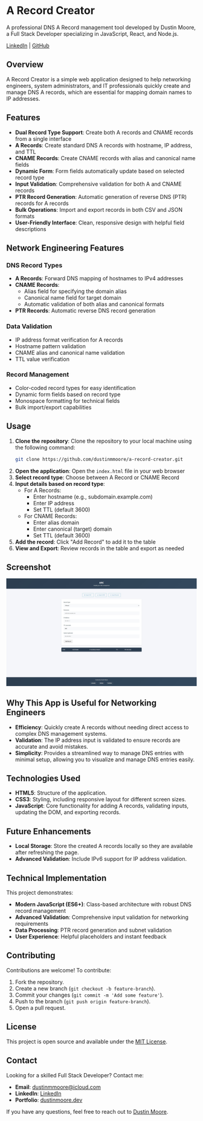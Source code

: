 # A Record Creator

A professional DNS A Record management tool developed by Dustin Moore, a Full Stack Developer specializing in JavaScript, React, and Node.js.

[LinkedIn](https://www.linkedin.com/in/dustinmmoore) | [GitHub](https://github.com/dustinmmoore)

## Overview

A Record Creator is a simple web application designed to help networking engineers, system administrators, and IT professionals quickly create and manage DNS A records, which are essential for mapping domain names to IP addresses.

## Features

- **Dual Record Type Support**: Create both A records and CNAME records from a single interface
- **A Records**: Create standard DNS A records with hostname, IP address, and TTL
- **CNAME Records**: Create CNAME records with alias and canonical name fields
- **Dynamic Form**: Form fields automatically update based on selected record type
- **Input Validation**: Comprehensive validation for both A and CNAME records
- **PTR Record Generation**: Automatic generation of reverse DNS (PTR) records for A records
- **Bulk Operations**: Import and export records in both CSV and JSON formats
- **User-Friendly Interface**: Clean, responsive design with helpful field descriptions

## Network Engineering Features

### DNS Record Types
- **A Records**: Forward DNS mapping of hostnames to IPv4 addresses
- **CNAME Records**: 
  - Alias field for specifying the domain alias
  - Canonical name field for target domain
  - Automatic validation of both alias and canonical formats
- **PTR Records**: Automatic reverse DNS record generation

### Data Validation
- IP address format verification for A records
- Hostname pattern validation
- CNAME alias and canonical name validation
- TTL value verification

### Record Management
- Color-coded record types for easy identification
- Dynamic form fields based on record type
- Monospace formatting for technical fields
- Bulk import/export capabilities

## Usage

1. **Clone the repository**: Clone the repository to your local machine using the following command:
   ```sh
   git clone https://github.com/dustinmmoore/a-record-creator.git
   ```
2. **Open the application**: Open the `index.html` file in your web browser
3. **Select record type**: Choose between A Record or CNAME Record
4. **Input details based on record type**: 
   - For A Records:
     - Enter hostname (e.g., subdomain.example.com)
     - Enter IP address
     - Set TTL (default 3600)
   - For CNAME Records:
     - Enter alias domain
     - Enter canonical (target) domain
     - Set TTL (default 3600)
5. **Add the record**: Click "Add Record" to add it to the table
6. **View and Export**: Review records in the table and export as needed

## Screenshot

![A Record Creator Screenshot](./assets/images/a-record-dustin-moore.jpg)

## Why This App is Useful for Networking Engineers

- **Efficiency**: Quickly create A records without needing direct access to complex DNS management systems.
- **Validation**: The IP address input is validated to ensure records are accurate and avoid mistakes.
- **Simplicity**: Provides a streamlined way to manage DNS entries with minimal setup, allowing you to visualize and manage DNS entries easily.

## Technologies Used

- **HTML5**: Structure of the application.
- **CSS3**: Styling, including responsive layout for different screen sizes.
- **JavaScript**: Core functionality for adding A records, validating inputs, updating the DOM, and exporting records.

## Future Enhancements

- **Local Storage**: Store the created A records locally so they are available after refreshing the page.
- **Advanced Validation**: Include IPv6 support for IP address validation.

## Technical Implementation

This project demonstrates:

- **Modern JavaScript (ES6+)**: Class-based architecture with robust DNS record management
- **Advanced Validation**: Comprehensive input validation for networking requirements
- **Data Processing**: PTR record generation and subnet validation
- **User Experience**: Helpful placeholders and instant feedback

## Contributing

Contributions are welcome! To contribute:

1. Fork the repository.
2. Create a new branch (`git checkout -b feature-branch`).
3. Commit your changes (`git commit -m 'Add some feature'`).
4. Push to the branch (`git push origin feature-branch`).
5. Open a pull request.

## License

This project is open source and available under the [MIT License](LICENSE).

## Contact

Looking for a skilled Full Stack Developer? Contact me:

- **Email**: dustinmmoore@icloud.com
- **LinkedIn**: [LinkedIn](https://www.linkedin.com/in/dustinmmoore)
- **Portfolio**: [dustinmoore.dev](https://www.dustinmoore.dev)

If you have any questions, feel free to reach out to [Dustin Moore](https://www.linkedin.com/in/dustinmmoore).

